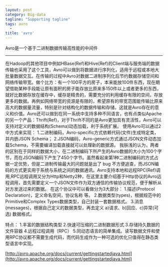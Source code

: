 ```yaml
---
layout: post
category: Big-data
tagline: "Supporting tagline"
tags: avro
  -
title: 'avro'
---
```

Avro是一个基于二进制数据传输高性能的中间件

---

<!--more-->
在Hadoop的其他项目中例如HBase(Ref)和Hive(Ref)的Client端与服务端的数据传输也采用了这个工具，Avro可以做到将数据进行序列化，适用于远程或本地大批量数据交互。在传输的过程中Avro对数据二进制序列化后节约数据存储空间和网络传输带宽。做个比方：有一个100平方的房子，本来能放100件东西，现在期望借助某种手段能让原有面积的房子能存放比原来多150件以上或者更多的东西，就好比数据存放在缓存中，缓存是精贵的，需要充分的利用缓存有限的空间，存放更多的数据。再例如网络带宽的资源是有限的，希望原有的带宽范围能传输比原来高大的数据量流量，特别是针对结构化的数据传输和存储，这就是Avro存在的意义和价值。Avro还可以做到在同一系统中支持多种不同语言，也有点类似Apache的另一个产品：Thrift(Ref)，对于Thrift不同的是Avro更加具有灵活性，Avro可以支持对定义的数据结构(Schema)动态加载，利于系统扩展。
使用Avro可以通过2中方式来实现：
1.二进制编码，Avro-specific方式依赖代码(文件)生成特定类，并内嵌JSON Schema；
2.JSON编码，Avro-generic方式通过JSON文件动态加载Schema，不需要编译加载直接就可以处理新的数据源。
我肤浅的认为，两者的区别在于同样的数据大小，在二进制编码下所产生的Avro数据的大小为100个字节，而在JSON编码下产生了450个字节。虽然看起来第1种二进制编码的方式占据一定优势，但是二进制传输最大的问题就是出了 bug 不方便追查，而JSON编码的方式更实用于系统与系统之间的数据通讯。Avro支持本地和远程RPC(Ref)调用,RPC远程调用又分为Http和Netty2种，在这里主要介绍基于Http协议的Avro远程调用，首先需要定义一个JSON文件作为双方通信的传输协议规范，便于解析从对方发送过来的数据。
在这个协议中可以看做分为3大部分：
1.描述(Protocol Declaration)，定义命名空间，协议名称 等。
2.数据类型(types)，根据规范中的Primitive和Complex Types数据类型，自己封装一套数据格式。
3.消息(messages)，根据自己定义的数据类型，再去定义 a)请求、b)回应、c)异常(可选)  数据格式。

特点：
1.丰富的数据结构类型
2.快速可压缩的二进制数据形式
3.存储持久数据的文件容器
4.远程过程调用（RPC）
5.同动态语言的简单集成。读写数据文件和使用RPC协议都不需要生成代码，而代码生成作为一种可选的优化只值得在静态类型语言中实现。



[http://avro.apache.org/docs/current/gettingstartedjava.html](http://avro.apache.org/docs/current/gettingstartedjava.html)
